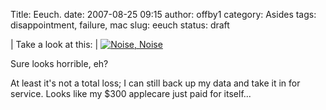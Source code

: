 Title: Eeuch.
date: 2007-08-25 09:15
author: offby1
category: Asides
tags: disappointment, failure, mac
slug: eeuch
status: draft

| Take a look at this:
| [![Noise, Noise](http://www.offby1.net/wordpress/wp-content/uploads/2007/08/display.thumbnail.jpg)](http://offby1.files.wordpress.com/2007/08/display.jpg)

Sure looks horrible, eh?

At least it\'s not a total loss; I can still back up my data and take it in for service. Looks like my \$300 applecare just paid for itself\...
